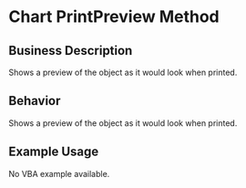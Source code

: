 # Chart PrintPreview Method

## Business Description
Shows a preview of the object as it would look when printed.

## Behavior
Shows a preview of the object as it would look when printed.

## Example Usage
No VBA example available.
